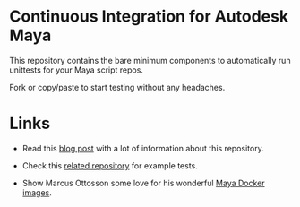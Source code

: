 # Continuous Integration for Autodesk Maya

This repository contains the bare minimum components to automatically run unittests for your Maya script repos.

Fork or copy/paste to start testing without any headaches.



# Links


* Read this [blog post](XXX "Continuous Integration for Maya Scripts") with a lot of information about this repository.

* Check this [related repository](https://github.com/mischakolbe/maya_ci_unittests_with_examples "Maya CI unittests with examples") for example tests.

* Show Marcus Ottosson some love for his wonderful [Maya Docker images](https://github.com/mottosso/docker-maya).
